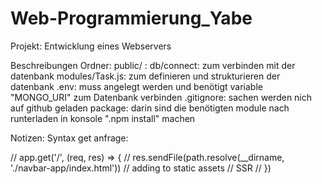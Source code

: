 # Web-Programmierung_Yabe
Projekt: Entwicklung eines Webservers

Beschreibungen Ordner:
public/ :
db/connect: zum verbinden mit der datenbank
modules/Task.js: zum definieren und strukturieren der datenbank
.env: muss angelegt werden und benötigt variable "MONGO_URI" zum Datenbank verbinden
.gitignore: sachen werden nich auf github geladen
package: darin sind die benötigten module nach runterladen in konsole ".npm install" machen

Notizen: 
Syntax get anfrage:

// app.get('/', (req, res) => {
//   res.sendFile(path.resolve(__dirname, './navbar-app/index.html'))
//   adding to static assets
//   SSR
// })

